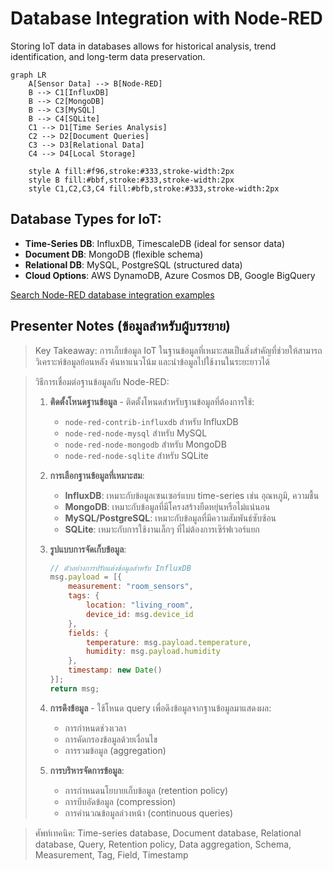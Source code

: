 # Database Integration with Node-RED

Storing IoT data in databases allows for historical analysis, trend identification, and long-term data preservation.

```mermaid
graph LR
    A[Sensor Data] --> B[Node-RED]
    B --> C1[InfluxDB]
    B --> C2[MongoDB]
    B --> C3[MySQL]
    B --> C4[SQLite]
    C1 --> D1[Time Series Analysis]
    C2 --> D2[Document Queries]
    C3 --> D3[Relational Data]
    C4 --> D4[Local Storage]
    
    style A fill:#f96,stroke:#333,stroke-width:2px
    style B fill:#bbf,stroke:#333,stroke-width:2px
    style C1,C2,C3,C4 fill:#bfb,stroke:#333,stroke-width:2px
```

## Database Types for IoT:
- **Time-Series DB**: InfluxDB, TimescaleDB (ideal for sensor data)
- **Document DB**: MongoDB (flexible schema)
- **Relational DB**: MySQL, PostgreSQL (structured data)
- **Cloud Options**: AWS DynamoDB, Azure Cosmos DB, Google BigQuery

[Search Node-RED database integration examples](https://www.google.com/search?q=node+red+database+integration+examples&tbm=isch)

## Presenter Notes (ข้อมูลสำหรับผู้บรรยาย)

> Key Takeaway: การเก็บข้อมูล IoT ในฐานข้อมูลที่เหมาะสมเป็นสิ่งสำคัญที่ช่วยให้สามารถวิเคราะห์ข้อมูลย้อนหลัง ค้นหาแนวโน้ม และนำข้อมูลไปใช้งานในระยะยาวได้

> วิธีการเชื่อมต่อฐานข้อมูลกับ Node-RED:
>
> 1. **ติดตั้งโหนดฐานข้อมูล** - ติดตั้งโหนดสำหรับฐานข้อมูลที่ต้องการใช้:
>    - `node-red-contrib-influxdb` สำหรับ InfluxDB
>    - `node-red-node-mysql` สำหรับ MySQL
>    - `node-red-node-mongodb` สำหรับ MongoDB
>    - `node-red-node-sqlite` สำหรับ SQLite
>
> 2. **การเลือกฐานข้อมูลที่เหมาะสม**:
>    - **InfluxDB**: เหมาะกับข้อมูลเซนเซอร์แบบ time-series เช่น อุณหภูมิ, ความชื้น
>    - **MongoDB**: เหมาะกับข้อมูลที่มีโครงสร้างยืดหยุ่นหรือไม่แน่นอน
>    - **MySQL/PostgreSQL**: เหมาะกับข้อมูลที่มีความสัมพันธ์ซับซ้อน
>    - **SQLite**: เหมาะกับการใช้งานเล็กๆ ที่ไม่ต้องการเซิร์ฟเวอร์แยก
>
> 3. **รูปแบบการจัดเก็บข้อมูล**:
>    ```javascript
>    // ตัวอย่างการปรับแต่งข้อมูลสำหรับ InfluxDB
>    msg.payload = [{
>        measurement: "room_sensors",
>        tags: {
>            location: "living_room",
>            device_id: msg.device_id
>        },
>        fields: {
>            temperature: msg.payload.temperature,
>            humidity: msg.payload.humidity
>        },
>        timestamp: new Date()
>    }];
>    return msg;
>    ```
>
> 4. **การดึงข้อมูล** - ใช้โหนด query เพื่อดึงข้อมูลจากฐานข้อมูลมาแสดงผล:
>    - การกำหนดช่วงเวลา
>    - การคัดกรองข้อมูลด้วยเงื่อนไข
>    - การรวมข้อมูล (aggregation)
>
> 5. **การบริหารจัดการข้อมูล**:
>    - การกำหนดนโยบายเก็บข้อมูล (retention policy)
>    - การบีบอัดข้อมูล (compression)
>    - การคำนวณข้อมูลล่วงหน้า (continuous queries)

> ศัพท์เทคนิค: Time-series database, Document database, Relational database, Query, Retention policy, Data aggregation, Schema, Measurement, Tag, Field, Timestamp
